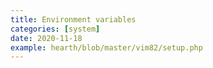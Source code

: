 ```yaml
---
title: Environment variables
categories: [system]
date: 2020-11-18
example: hearth/blob/master/vim82/setup.php
---
```

